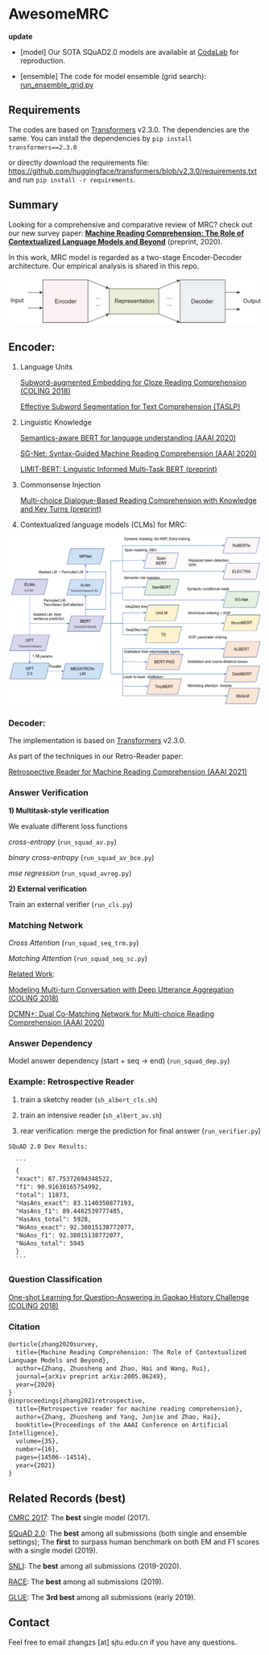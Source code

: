 # AwesomeMRC

**update**

* [model] Our SOTA SQuAD2.0 models are available at [CodaLab](https://worksheets.codalab.org/worksheets/0xac07322a21164c6fa3d740c455571768) for reproduction.

* [ensemble] The code for model ensemble (grid search): [run_ensemble_grid.py](transformer-mrc/run_ensemble_grid.py)

## Requirements
The codes are based on [Transformers](https://github.com/huggingface/transformers) v2.3.0. The dependencies are the same.
You can install the dependencies by `pip install transformers==2.3.0` 

or directly download the requirements file: https://github.com/huggingface/transformers/blob/v2.3.0/requirements.txt and run `pip install -r requirements`.

## Summary

Looking for a comprehensive and comparative review of MRC? check out our new survey paper: **[Machine Reading Comprehension: The Role of Contextualized Language Models and Beyond](https://arxiv.org/abs/2005.06249)** (preprint, 2020).

In this work, MRC model is regarded as a two-stage Encoder-Decoder architecture. Our empirical analysis is shared in this repo. 

![](figures/overview.png)

## Encoder:

1) Language Units

    [Subword-augmented Embedding for Cloze Reading Comprehension (COLING 2018)](https://www.aclweb.org/anthology/C18-1153/)
    
    [Effective Subword Segmentation for Text Comprehension (TASLP)](https://arxiv.org/abs/1811.02364)

2) Linguistic Knowledge

    [Semantics-aware BERT for language understanding (AAAI 2020)](https://arxiv.org/abs/1909.02209)
    
    [SG-Net: Syntax-Guided Machine Reading Comprehension (AAAI 2020)](https://arxiv.org/abs/1908.05147)
    
    [LIMIT-BERT: Linguistic Informed Multi-Task BERT (preprint)](https://arxiv.org/pdf/1910.14296.pdf)

3) Commonsense Injection

    [Multi-choice Dialogue-Based Reading Comprehension with Knowledge and Key Turns (preprint)](https://arxiv.org/abs/2004.13988)

4) Contextualized language models (CLMs) for MRC:

![](figures/clm_examples.png)

### Decoder:

The implementation is based on [Transformers](https://github.com/huggingface/transformers) v2.3.0. 

As part of the techniques in our Retro-Reader paper:

[Retrospective Reader for Machine Reading Comprehension (AAAI 2021)](https://arxiv.org/abs/2001.09694)

### Answer Verification

**1) Multitask-style verification**

   We evaluate different loss functions 
    
   *cross-entropy* (`run_squad_av.py`)
   
   *binary cross-entropy* (`run_squad_av_bce.py`)
    
   *mse regression*  (`run_squad_avreg.py`)

**2) External verification**

   Train an external verifier (`run_cls.py`)

### Matching Network

   *Cross Attention* (`run_squad_seq_trm.py`)
    
   *Matching Attention* (`run_squad_seq_sc.py`)

<u>Related Work</u>:

  [Modeling Multi-turn Conversation with Deep Utterance Aggregation (COLING 2018)](https://www.aclweb.org/anthology/C18-1317/)

  [DCMN+: Dual Co-Matching Network for Multi-choice Reading Comprehension (AAAI 2020)](https://arxiv.org/pdf/1908.11511.pdf)

### Answer Dependency

   Model answer dependency (start + seq -> end) (`run_squad_dep.py`)

### Example: Retrospective Reader

   1) train a sketchy reader (`sh_albert_cls.sh`)
    
   2) train an intensive reader (`sh_albert_av.sh`)
    
   3) rear verification: merge the prediction for final answer (`run_verifier.py`)
    
    SQuAD 2.0 Dev Results:	
    
      ```
      {
      "exact": 87.75372694348522, 
      "f1": 90.91630165754992, 
      "total": 11873, 
      "HasAns_exact": 83.1140350877193, 
      "HasAns_f1": 89.4482539777485, 
      "HasAns_total": 5928, 
      "NoAns_exact": 92.38015138772077, 
      "NoAns_f1": 92.38015138772077, 
      "NoAns_total": 5945
      }
      ```

### Question Classification
   [One-shot Learning for Question-Answering in Gaokao History Challenge (COLING 2018)](https://www.aclweb.org/anthology/C18-1038/)

### Citation

```
@article{zhang2020survey,
  title={Machine Reading Comprehension: The Role of Contextualized Language Models and Beyond},
  author={Zhang, Zhuosheng and Zhao, Hai and Wang, Rui},
  journal={arXiv preprint arXiv:2005.06249},
  year={2020}
}
@inproceedings{zhang2021retrospective,
  title={Retrospective reader for machine reading comprehension},
  author={Zhang, Zhuosheng and Yang, Junjie and Zhao, Hai},
  booktitle={Proceedings of the AAAI Conference on Artificial Intelligence},
  volume={35},
  number={16},
  pages={14506--14514},
  year={2021}
}
```
## Related Records (best)

[CMRC 2017](https://hfl-rc.github.io/cmrc2017/leaderboard/): The **best** single model (2017).

[SQuAD 2.0](https://rajpurkar.github.io/SQuAD-explorer/): 
The **best** among all submissions (both single and ensemble settings);
The **first** to surpass human benchmark on both EM and F1 scores with a single model (2019).

[SNLI](https://nlp.stanford.edu/projects/snli/): The **best** among all submissions (2019-2020).

[RACE](http://www.qizhexie.com/data/RACE_leaderboard.html): The **best** among all submissions (2019).

[GLUE](https://gluebenchmark.com/): The **3rd best** among all submissions (early 2019).

## Contact

Feel free to email zhangzs [at] sjtu.edu.cn if you have any questions.


